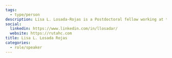 ```yaml
---
tags:
  - type/person
description: Lisa L. Losada-Rojas is a Postdoctoral fellow working at the Mobility Network at the University of Toronto. Her research interests include transportation planning, accessibility, active travel, public health, transportation modelling and forecasting, rural transportation, and sustainability.
social:
  linkedin: https://www.linkedin.com/in/llosadar/
  website: https://rutahc.com
title: Lisa L. Losada Rojas
categories:
  - role/speaker
---
```

